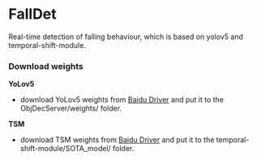 # FallDet
Real-time detection of falling behaviour, which is based on yolov5 and temporal-shift-module.

### Download weights
**YoLov5**
- download YoLov5 weights from [Baidu Driver](https://pan.baidu.com/s/1zc2bTakyqLGVE1Esu4Nepg?pwd=afue) and put it to the ObjDecServer/weights/ folder.

**TSM**
- download TSM weights from [Baidu Driver](https://pan.baidu.com/s/1m-Z6-5N2dZdygYCfpwULQQ?pwd=5shd) and put it to the temporal-shift-module/SOTA_model/ folder.
